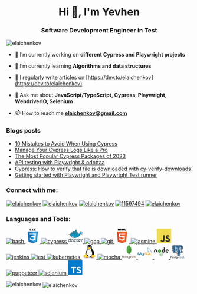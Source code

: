 <h1 align="center">Hi 👋, I'm Yevhen</h1>
<h3 align="center">Software Development Engineer in Test</h3>

<p align="left"> <img src="https://komarev.com/ghpvc/?username=elaichenkov&label=Profile%20views&color=0e75b6&style=flat" alt="elaichenkov" /> </p> 

- 🔭 I’m currently working on **different Cypress and Playwright projects**

- 🌱 I’m currently learning **Algorithms and data structures**

- 📝 I regularly write articles on [https://dev.to/elaichenkov](https://dev.to/elaichenkov)

- 💬 Ask me about **JavaScript/TypeScript, Cypress, Playwright, WebdriverIO, Selenium**

- 📫 How to reach me **elaichenkov@gmail.com**

### Blogs posts
* <a href="https://dev.to/elaichenkov/10-mistakes-to-avoid-when-using-cypress-411o">10 Mistakes to Avoid When Using Cypress</a> 
* <a href="https://dev.to/elaichenkov/manage-your-cypress-logs-like-a-pro-23dc">Manage Your Cypress Logs Like a Pro</a>
* <a href="https://hackernoon.com/the-most-popular-cypress-packages-in-2023">The Most Popular Cypress Packages of 2023</a>
* <a href="https://elaichenkov.medium.com/api-testing-with-playwright-odottaa-77451917342f">API testing with Playwright & odottaa</a>
* <a href="https://elaichenkov.medium.com/cypress-how-to-verify-that-file-is-downloaded-with-cy-verify-downloads-c520b7760a69">Cypress: How to verify that file is downloaded with cy-verify-downloads</a>
* <a href="https://elaichenkov.medium.com/getting-started-with-playwright-and-playwright-test-runner-43c2ffcf7483">Getting started with Playwright and Playwright Test runner</a>


<h3 align="left">Connect with me:</h3>
<p align="left">
<a href="https://dev.to/elaichenkov" target="blank"><img align="center" src="https://raw.githubusercontent.com/rahuldkjain/github-profile-readme-generator/master/src/images/icons/Social/devto.svg" alt="elaichenkov" height="30" width="40" /></a>
<a href="https://twitter.com/elaichenkov" target="blank"><img align="center" src="https://raw.githubusercontent.com/rahuldkjain/github-profile-readme-generator/master/src/images/icons/Social/twitter.svg" alt="elaichenkov" height="30" width="40" /></a>
<a href="https://linkedin.com/in/elaichenkov" target="blank"><img align="center" src="https://raw.githubusercontent.com/rahuldkjain/github-profile-readme-generator/master/src/images/icons/Social/linked-in-alt.svg" alt="elaichenkov" height="30" width="40" /></a>
<a href="https://stackoverflow.com/users/11597494" target="blank"><img align="center" src="https://raw.githubusercontent.com/rahuldkjain/github-profile-readme-generator/master/src/images/icons/Social/stack-overflow.svg" alt="11597494" height="30" width="40" /></a>
<a href="https://elaichenkov.medium.com/" target="blank"><img align="center" src="https://raw.githubusercontent.com/rahuldkjain/github-profile-readme-generator/master/src/images/icons/Social/medium.svg" alt="elaichenkov" height="30" width="40" /></a>
</p>

<h3 align="left">Languages and Tools:</h3>
<p align="left"> <a href="https://www.gnu.org/software/bash/" target="_blank" rel="noreferrer"> <img src="https://www.vectorlogo.zone/logos/gnu_bash/gnu_bash-icon.svg" alt="bash" width="40" height="40"/> </a> <a href="https://www.w3schools.com/css/" target="_blank" rel="noreferrer"> <img src="https://raw.githubusercontent.com/devicons/devicon/master/icons/css3/css3-original-wordmark.svg" alt="css3" width="40" height="40"/> </a> <a href="https://www.cypress.io" target="_blank" rel="noreferrer"> <img src="https://raw.githubusercontent.com/simple-icons/simple-icons/6e46ec1fc23b60c8fd0d2f2ff46db82e16dbd75f/icons/cypress.svg" alt="cypress" width="40" height="40"/> </a> <a href="https://www.docker.com/" target="_blank" rel="noreferrer"> <img src="https://raw.githubusercontent.com/devicons/devicon/master/icons/docker/docker-original-wordmark.svg" alt="docker" width="40" height="40"/> </a> <a href="https://cloud.google.com" target="_blank" rel="noreferrer"> <img src="https://www.vectorlogo.zone/logos/google_cloud/google_cloud-icon.svg" alt="gcp" width="40" height="40"/> </a> <a href="https://git-scm.com/" target="_blank" rel="noreferrer"> <img src="https://www.vectorlogo.zone/logos/git-scm/git-scm-icon.svg" alt="git" width="40" height="40"/> </a> <a href="https://www.w3.org/html/" target="_blank" rel="noreferrer"> <img src="https://raw.githubusercontent.com/devicons/devicon/master/icons/html5/html5-original-wordmark.svg" alt="html5" width="40" height="40"/> </a> <a href="https://jasmine.github.io/" target="_blank" rel="noreferrer"> <img src="https://www.vectorlogo.zone/logos/jasmine/jasmine-icon.svg" alt="jasmine" width="40" height="40"/> </a> <a href="https://developer.mozilla.org/en-US/docs/Web/JavaScript" target="_blank" rel="noreferrer"> <img src="https://raw.githubusercontent.com/devicons/devicon/master/icons/javascript/javascript-original.svg" alt="javascript" width="40" height="40"/> </a> <a href="https://www.jenkins.io" target="_blank" rel="noreferrer"> <img src="https://www.vectorlogo.zone/logos/jenkins/jenkins-icon.svg" alt="jenkins" width="40" height="40"/> </a> <a href="https://jestjs.io" target="_blank" rel="noreferrer"> <img src="https://www.vectorlogo.zone/logos/jestjsio/jestjsio-icon.svg" alt="jest" width="40" height="40"/> </a> <a href="https://kubernetes.io" target="_blank" rel="noreferrer"> <img src="https://www.vectorlogo.zone/logos/kubernetes/kubernetes-icon.svg" alt="kubernetes" width="40" height="40"/> </a> <a href="https://www.linux.org/" target="_blank" rel="noreferrer"> <img src="https://raw.githubusercontent.com/devicons/devicon/master/icons/linux/linux-original.svg" alt="linux" width="40" height="40"/> </a> <a href="https://mochajs.org" target="_blank" rel="noreferrer"> <img src="https://www.vectorlogo.zone/logos/mochajs/mochajs-icon.svg" alt="mocha" width="40" height="40"/> </a> <a href="https://www.mongodb.com/" target="_blank" rel="noreferrer"> <img src="https://raw.githubusercontent.com/devicons/devicon/master/icons/mongodb/mongodb-original-wordmark.svg" alt="mongodb" width="40" height="40"/> </a> <a href="https://www.mysql.com/" target="_blank" rel="noreferrer"> <img src="https://raw.githubusercontent.com/devicons/devicon/master/icons/mysql/mysql-original-wordmark.svg" alt="mysql" width="40" height="40"/> </a> <a href="https://nodejs.org" target="_blank" rel="noreferrer"> <img src="https://raw.githubusercontent.com/devicons/devicon/master/icons/nodejs/nodejs-original-wordmark.svg" alt="nodejs" width="40" height="40"/> </a> <a href="https://www.postgresql.org" target="_blank" rel="noreferrer"> <img src="https://raw.githubusercontent.com/devicons/devicon/master/icons/postgresql/postgresql-original-wordmark.svg" alt="postgresql" width="40" height="40"/> </a> <a href="https://github.com/puppeteer/puppeteer" target="_blank" rel="noreferrer"> <img src="https://www.vectorlogo.zone/logos/pptrdev/pptrdev-official.svg" alt="puppeteer" width="40" height="40"/> </a> <a href="https://www.selenium.dev" target="_blank" rel="noreferrer"> <img src="https://raw.githubusercontent.com/detain/svg-logos/780f25886640cef088af994181646db2f6b1a3f8/svg/selenium-logo.svg" alt="selenium" width="40" height="40"/> </a> <a href="https://www.typescriptlang.org/" target="_blank" rel="noreferrer"> <img src="https://raw.githubusercontent.com/devicons/devicon/master/icons/typescript/typescript-original.svg" alt="typescript" width="40" height="40"/> </a> </p>

<p><img align="left" src="https://github-readme-stats.vercel.app/api/top-langs?username=elaichenkov&show_icons=true&locale=en&layout=compact" alt="elaichenkov" /></p>

<p>&nbsp;<img align="center" src="https://github-readme-stats.vercel.app/api?username=elaichenkov&show_icons=true&locale=en" alt="elaichenkov" /></p>

